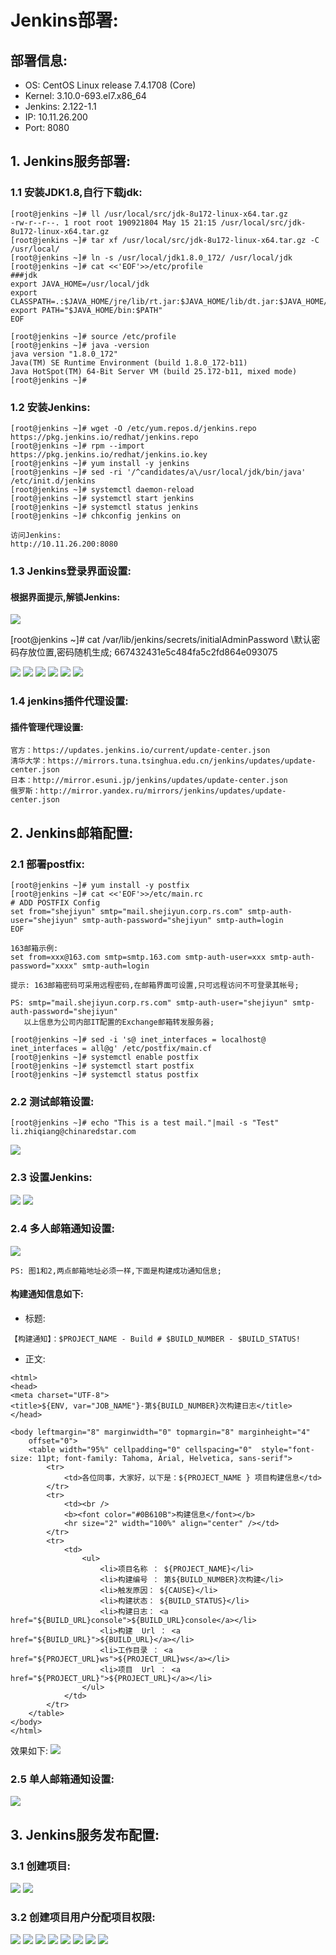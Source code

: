 # Jenkins部署:


## 部署信息:
- OS:          CentOS Linux release 7.4.1708 (Core)
- Kernel:      3.10.0-693.el7.x86_64
- Jenkins:     2.122-1.1
- IP:          10.11.26.200
- Port:        8080

## 1. Jenkins服务部署:

### 1.1 安装JDK1.8,自行下载jdk:
```
[root@jenkins ~]# ll /usr/local/src/jdk-8u172-linux-x64.tar.gz
-rw-r--r--. 1 root root 190921804 May 15 21:15 /usr/local/src/jdk-8u172-linux-x64.tar.gz
[root@jenkins ~]# tar xf /usr/local/src/jdk-8u172-linux-x64.tar.gz -C /usr/local/
[root@jenkins ~]# ln -s /usr/local/jdk1.8.0_172/ /usr/local/jdk
[root@jenkins ~]# cat <<'EOF'>>/etc/profile
###jdk
export JAVA_HOME=/usr/local/jdk
export CLASSPATH=.:$JAVA_HOME/jre/lib/rt.jar:$JAVA_HOME/lib/dt.jar:$JAVA_HOME/lib/tools.jar
export PATH="$JAVA_HOME/bin:$PATH"
EOF

[root@jenkins ~]# source /etc/profile
[root@jenkins ~]# java -version
java version "1.8.0_172"
Java(TM) SE Runtime Environment (build 1.8.0_172-b11)
Java HotSpot(TM) 64-Bit Server VM (build 25.172-b11, mixed mode)
[root@jenkins ~]# 
```

### 1.2 安装Jenkins:
```
[root@jenkins ~]# wget -O /etc/yum.repos.d/jenkins.repo https://pkg.jenkins.io/redhat/jenkins.repo
[root@jenkins ~]# rpm --import https://pkg.jenkins.io/redhat/jenkins.io.key
[root@jenkins ~]# yum install -y jenkins
[root@jenkins ~]# sed -ri '/^candidates/a\/usr/local/jdk/bin/java' /etc/init.d/jenkins
[root@jenkins ~]# systemctl daemon-reload
[root@jenkins ~]# systemctl start jenkins
[root@jenkins ~]# systemctl status jenkins
[root@jenkins ~]# chkconfig jenkins on

访问Jenkins:
http://10.11.26.200:8080
```

### 1.3 Jenkins登录界面设置:
#### 根据界面提示,解锁Jenkins:
![](images/Jenkins/set-1.png)

[root@jenkins ~]# cat /var/lib/jenkins/secrets/initialAdminPassword		\\默认密码存放位置,密码随机生成;
667432431e5c484fa5c2fd864e093075

![](images/Jenkins/set-2.png)
![](images/Jenkins/set-3.png)
![](images/Jenkins/set-4.png)
![](images/Jenkins/set-5.png)
![](images/Jenkins/set-6.png)
![](images/Jenkins/set-7.png)

### 1.4 jenkins插件代理设置:
#### 插件管理代理设置:
```
官方：https://updates.jenkins.io/current/update-center.json
清华大学：https://mirrors.tuna.tsinghua.edu.cn/jenkins/updates/update-center.json
日本：http://mirror.esuni.jp/jenkins/updates/update-center.json
俄罗斯：http://mirror.yandex.ru/mirrors/jenkins/updates/update-center.json
```

## 2. Jenkins邮箱配置:

### 2.1 部署postfix:
```
[root@jenkins ~]# yum install -y postfix
[root@jenkins ~]# cat <<'EOF'>>/etc/main.rc
# ADD POSTFIX Config
set from="shejiyun" smtp="mail.shejiyun.corp.rs.com" smtp-auth-user="shejiyun" smtp-auth-password="shejiyun" smtp-auth=login
EOF

163邮箱示例:
set from=xxx@163.com smtp=smtp.163.com smtp-auth-user=xxx smtp-auth-password="xxxx" smtp-auth=login

提示: 163邮箱密码可采用远程密码,在邮箱界面可设置,只可远程访问不可登录其帐号;

PS: smtp="mail.shejiyun.corp.rs.com" smtp-auth-user="shejiyun" smtp-auth-password="shejiyun"
   以上信息为公司内部IT配置的Exchange邮箱转发服务器;

[root@jenkins ~]# sed -i 's@ inet_interfaces = localhost@ inet_interfaces = all@g' /etc/postfix/main.cf
[root@jenkins ~]# systemctl enable postfix
[root@jenkins ~]# systemctl start postfix
[root@jenkins ~]# systemctl status postfix

```

### 2.2 测试邮箱设置:
```
[root@jenkins ~]# echo "This is a test mail."|mail -s "Test" li.zhiqiang@chinaredstar.com
```
![](images/Jenkins/msg-test.png)

### 2.3 设置Jenkins:
![](images/Jenkins/msg-set-1.png)
![](images/Jenkins/msg-set-2.png)

### 2.4 多人邮箱通知设置:
![](images/Jenkins/msg-set-3.png)

```
PS: 图1和2,两点邮箱地址必须一样,下面是构建成功通知信息;
```

#### 构建通知信息如下:
- 标题:
```
【构建通知】：$PROJECT_NAME - Build # $BUILD_NUMBER - $BUILD_STATUS!
```

- 正文:
```
<html>    
<head>    
<meta charset="UTF-8">    
<title>${ENV, var="JOB_NAME"}-第${BUILD_NUMBER}次构建日志</title>    
</head>    
    
<body leftmargin="8" marginwidth="0" topmargin="8" marginheight="4"    
    offset="0">    
    <table width="95%" cellpadding="0" cellspacing="0"  style="font-size: 11pt; font-family: Tahoma, Arial, Helvetica, sans-serif">    
        <tr>    
            <td>各位同事，大家好，以下是：${PROJECT_NAME } 项目构建信息</td>    
        </tr>    
        <tr>    
            <td><br />    
            <b><font color="#0B610B">构建信息</font></b>    
            <hr size="2" width="100%" align="center" /></td>    
        </tr>    
        <tr>    
            <td>    
                <ul>    
                    <li>项目名称 ： ${PROJECT_NAME}</li>    
                    <li>构建编号 ： 第${BUILD_NUMBER}次构建</li>    
                    <li>触发原因： ${CAUSE}</li>    
                    <li>构建状态： ${BUILD_STATUS}</li>    
                    <li>构建日志： <a href="${BUILD_URL}console">${BUILD_URL}console</a></li>    
                    <li>构建  Url ： <a href="${BUILD_URL}">${BUILD_URL}</a></li>    
                    <li>工作目录 ： <a href="${PROJECT_URL}ws">${PROJECT_URL}ws</a></li>    
                    <li>项目  Url ： <a href="${PROJECT_URL}">${PROJECT_URL}</a></li>    
                </ul>    
            </td>    
        </tr>    
    </table>    
</body>    
</html>
```

效果如下:
![](images/Jenkins/msg-set-4.png)

### 2.5 单人邮箱通知设置:
![](images/Jenkins/msg-set-5.png)


## 3. Jenkins服务发布配置:

### 3.1 创建项目:
![](images/Jenkins/job-set-1.png)
![](images/Jenkins/job-set-2.png)

### 3.2 创建项目用户分配项目权限:
![](images/Jenkins/adduser-set-1.png)
![](images/Jenkins/adduser-set-2.png)
![](images/Jenkins/adduser-set-3.png)
![](images/Jenkins/adduser-set-4.png)
![](images/Jenkins/adduser-set-5.png)
![](images/Jenkins/adduser-set-6.png)
![](images/Jenkins/adduser-set-7.png)
![](images/Jenkins/adduser-set-8.png)
